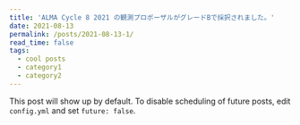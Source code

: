 ```yaml
---
title: 'ALMA Cycle 8 2021 の観測プロポーザルがグレードBで採択されました。'
date: 2021-08-13
permalink: /posts/2021-08-13-1/
read_time: false
tags:
  - cool posts
  - category1
  - category2
---
```


This post will show up by default. To disable scheduling of future posts, edit `config.yml` and set `future: false`. 